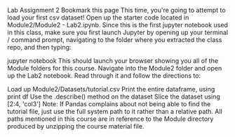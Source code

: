 Lab Assignment 2
 Bookmark this page
This time, you're going to attempt to load your first csv dataset! Open up the starter code located in Module2/Module2 - Lab2.ipynb. Since this is the first jupyter notebook used in this class, make sure you first launch Jupyter by opening up your terminal / command prompt, navigating to the folder where you extracted the class repo, and then typing:

jupyter notebook
This should launch your browser showing you all of the Module folders for this course. Navigate into the Module2 folder and open up the Lab2 notebook. Read through it and follow the directions to:

Load up Module2/Datasets/tutorial.csv
Print the entire dataframe, using print df
Use the .describe() method on the dataset
Slice the dataset using [2:4, 'col3']
Note: If Pandas complains about not being able to find the tutorial file, just use the full system path to it rather than a relative path. All paths mentioned in this course are in reference to the Module directory produced by unzipping the course material file.
